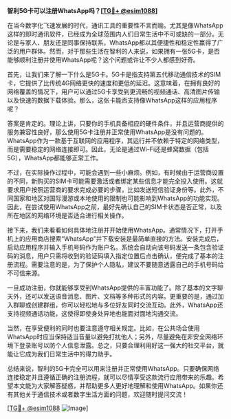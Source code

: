 **智利5G卡可以注册WhatsApp吗？[[TG💪+ @esim1088](https://t.me/s/esim1088)]**

在当今数字化飞速发展的时代，通讯工具的重要性不言而喻。尤其是像WhatsApp这样的即时通讯软件，已经成为全球范围内人们日常生活中不可或缺的一部分。无论是与家人、朋友还是同事保持联系，WhatsApp都以其便捷性和稳定性赢得了广泛的用户群体。然而，对于那些生活在智利的人来说，如果拥有一张5G卡，是否能够顺利注册并使用WhatsApp呢？这个问题或许让不少人都感到好奇。

首先，让我们来了解一下什么是5G卡。5G卡是指支持第五代移动通信技术的SIM卡，它提供了比传统4G网络更快的速度和更低的延迟。这意味着，在拥有良好的网络覆盖的情况下，用户可以通过5G卡享受到更流畅的视频通话、高清图片传输以及快速的数据下载体验。那么，这张卡能否支持像WhatsApp这样的应用程序呢？

答案是肯定的。理论上讲，只要你的手机具备相应的硬件条件，并且运营商提供的服务兼容性良好，那么使用5G卡注册并正常使用WhatsApp是没有问题的。WhatsApp作为一款基于互联网的应用程序，其运行并不依赖于特定的网络类型，而是需要稳定的网络连接即可。因此，无论是通过Wi-Fi还是蜂窝数据（包括5G），WhatsApp都能够正常工作。

不过，在实际操作过程中，可能会遇到一些小麻烦。例如，有时候由于运营商设置的不同，新购买的SIM卡可能需要激活或者绑定某些信息才能完全投入使用。这就要求用户按照运营商的要求完成必要的步骤，比如发送短信验证身份等。此外，不同国家和地区对国际漫游或本地使用的限制也可能影响到WhatsApp的功能实现。因此，在尝试使用WhatsApp之前，最好先确认自己的SIM卡状态是否正常，以及所在地区的网络环境是否适合进行相关操作。

接下来，我们来看看如何具体地注册并开始使用WhatsApp。通常情况下，打开手机上的应用商店搜索“WhatsApp”并下载安装是最简单直接的方法。安装完成后，启动应用程序并输入手机号码作为账户名。系统会自动向该号码发送一条包含验证码的消息，用户只需将收到的验证码填入指定位置后点击确认，便完成了基本的注册流程。需要注意的是，为了保护个人隐私，建议不要随意透露自己的手机号码给不可信来源。

一旦成功注册，你就能够享受到WhatsApp提供的丰富功能了。除了基本的文字聊天外，还可以发送语音消息、图片、文档等多种形式的内容。更重要的是，通过加入群聊或创建群组，你可以轻松地与多位好友同时交流互动。此外，WhatsApp还支持视频通话功能，这使得即使身处异地也能面对面地沟通交流。

当然，在享受便利的同时也要注意遵守相关规定。比如，在公共场合使用WhatsApp时应当保持适当音量以避免打扰他人；另外，尽量避免在非安全网络环境下登录账号以防个人信息泄露。总之，只要合理利用好这一强大的社交平台，就能让它成为我们日常生活中的得力助手。

总结来说，智利的5G卡完全可以用来注册并正常使用WhatsApp。只要确保网络连接稳定并且遵循正确的注册流程，就可以尽情享受这款流行应用带来的乐趣。希望本文能为大家解答疑惑，并帮助更多人更好地理解和使用WhatsApp。如果你还有其他关于通信技术或者数字生活方面的问题，欢迎随时提问交流！

[[TG💪+ @esim1088](https://t.me/s/esim1088) ![Image](https://i.postimg.cc/4NQfJmqS/Snipaste-2025-05-13-00-14-12.png)]